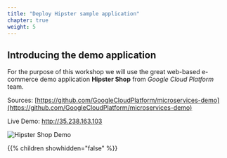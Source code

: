 ```yaml
---
title: "Deploy Hipster sample application"
chapter: true
weight: 5
---
```


## Introducing the demo application

For the purpose of this workshop we will use the  great web-based e-commerce demo application **Hipster Shop** from _Google Cloud Platform_ team.



Sources: [https://github.com/GoogleCloudPlatform/microservices-demo](https://github.com/GoogleCloudPlatform/microservices-demo)

Live Demo: http://35.238.163.103

![Hipster Shop Demo](/images/hipster-shop-demo.png?width=50pc)



{{% children showhidden="false" %}}
